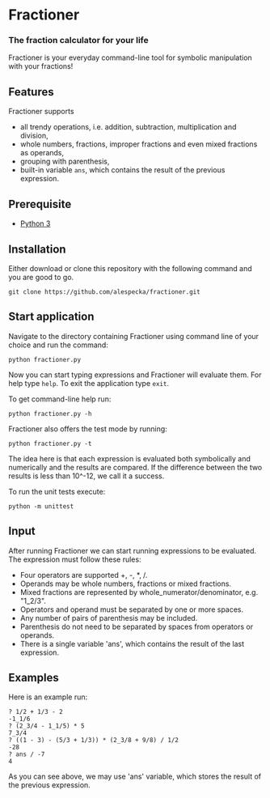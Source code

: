 # Fractioner
### The fraction calculator for your life

Fractioner is your everyday command-line tool for symbolic manipulation with your fractions!

## Features

Fractioner supports
- all trendy operations, i.e. addition, subtraction, multiplication and division,
- whole numbers, fractions, improper fractions and even mixed fractions as operands,
- grouping with parenthesis,
- built-in variable ```ans```, which contains the result of the previous expression.

## Prerequisite

* [Python 3](https://www.python.org/)

## Installation

Either download or clone this repository with the following command and you are good to go.

```
git clone https://github.com/alespecka/fractioner.git
```

## Start application
Navigate to the directory containing Fractioner using command line of your choice and run the command:
```
python fractioner.py
```
Now you can start typing expressions and Fractioner will evaluate them. For help type ```help```. To exit the application type ```exit```.

To get command-line help run:
```
python fractioner.py -h
```
Fractioner also offers the test mode by running:
```
python fractioner.py -t
```
The idea here is that each expression is evaluated both symbolically and numerically and the results are compared. If the difference between the two results is less than 10^-12, we call it a success.

To run the unit tests execute:
```
python -m unittest
```

## Input
After running Fractioner we can start running expressions to be evaluated. The expression must follow these rules:
* Four operators are supported +, -, *, /.
* Operands may be whole numbers, fractions or mixed fractions.
* Mixed fractions are represented by whole_numerator/denominator, e.g. "1_2/3".
* Operators and operand must be separated by one or more spaces.
* Any number of pairs of parenthesis may be included.
* Parenthesis do not need to be separated by spaces from operators or operands.
* There is a single variable 'ans', which contains the result of the last expression.

## Examples
Here is an example run:
```
? 1/2 + 1/3 - 2
-1_1/6
? (2_3/4 - 1_1/5) * 5
7_3/4
? ((1 - 3) - (5/3 + 1/3)) * (2_3/8 + 9/8) / 1/2
-28
? ans / -7
4
```
As you can see above, we may use 'ans' variable, which stores the result of the previous expression.

